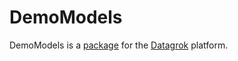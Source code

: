 # DemoModels

DemoModels is a [package](https://datagrok.ai/help/develop/develop#packages) for the [Datagrok](https://datagrok.ai) platform.